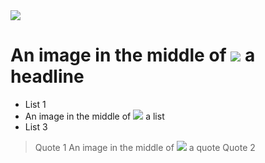 <img src="demo.jpg" class="left small">

# An image in the middle of <img src="demo.jpg"> a headline

* List 1
* An image in the middle of <img src="demo.jpg"> a list
* List 3

> Quote 1
> An image in the middle of <img src="demo.jpg"> a quote
> Quote 2

